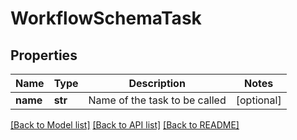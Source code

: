 # WorkflowSchemaTask

## Properties
Name | Type | Description | Notes
------------ | ------------- | ------------- | -------------
**name** | **str** | Name of the task to be called | [optional] 

[[Back to Model list]](../README.md#documentation-for-models) [[Back to API list]](../README.md#documentation-for-api-endpoints) [[Back to README]](../README.md)



